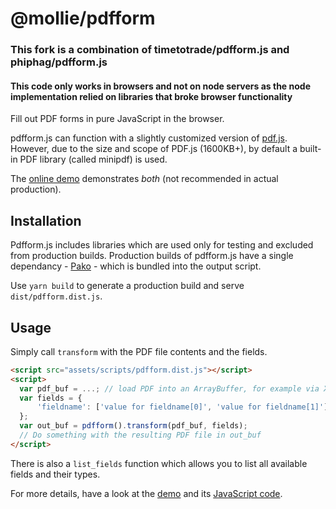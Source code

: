 # @mollie/pdfform



### This fork is a combination of timetotrade/pdfform.js and phiphag/pdfform.js

#### This code only works in browsers and not on node servers as the node implementation relied on libraries that broke browser functionality

Fill out PDF forms in pure JavaScript in the browser.

pdfform.js can function with a slightly customized version of [pdf.js](https://github.com/mozilla/pdf.js). However, due to the size and scope of PDF.js (1600KB+), by default a built-in PDF library (called minipdf) is used.

The [online demo](https://phihag.github.io/pdfform.js/docs/demo.html) demonstrates _both_ (not recommended in actual production).

## Installation

Pdfform.js includes libraries which are used only for testing and excluded from production builds. Production builds of pdfform.js have a single dependancy - [Pako](https://www.npmjs.com/package/pako) - which is bundled into the output script.

Use `yarn build` to generate a production build and serve `dist/pdfform.dist.js`.


## Usage

Simply call `transform` with the PDF file contents and the fields.

```html
<script src="assets/scripts/pdfform.dist.js"></script>
<script>
  var pdf_buf = ...; // load PDF into an ArrayBuffer, for example via XHR (see demo)
  var fields = {
      'fieldname': ['value for fieldname[0]', 'value for fieldname[1]'],
  };
  var out_buf = pdfform().transform(pdf_buf, fields);
  // Do something with the resulting PDF file in out_buf
</script>
```

There is also a `list_fields` function which allows you to list all available fields and their types.

For more details, have a look at the [demo](https://phihag.github.io/pdfform.js/docs/demo.html) and its [JavaScript code](https://github.com/phihag/pdfform.js/blob/master/docs/demo.js).

